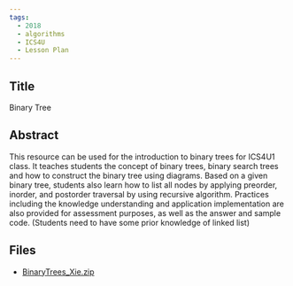```yaml
---
tags:
  - 2018
  - algorithms
  - ICS4U
  - Lesson Plan
---
```

    
## Title

Binary Tree

## Abstract

 This resource can be used for the introduction to binary trees for ICS4U1 class.  It teaches students the concept of binary trees, binary search trees and how to construct the binary tree using diagrams. Based on a given binary tree, students also learn how to list all nodes by applying preorder, inorder, and postorder traversal by using recursive algorithm. Practices including the knowledge understanding and application implementation are also provided for assessment purposes, as well as the answer and sample code. (Students need to have some prior knowledge of linked list)

## Files

- [BinaryTrees_Xie.zip](https://www.russellgordon.ca/acse/cemc-cse-resources/resources/2018/Shirley_Xie/BinaryTrees_Xie.zip)
